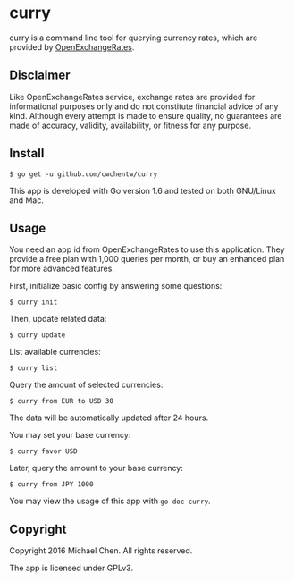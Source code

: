 # curry

curry is a command line tool for querying currency rates, which are provided by [OpenExchangeRates](https://openexchangerates.org/).


## Disclaimer

Like OpenExchangeRates service, exchange rates are provided for informational purposes only and do not constitute financial advice of any kind. Although every attempt is made to ensure quality, no guarantees are made of accuracy, validity, availability, or fitness for any purpose.


## Install

```
$ go get -u github.com/cwchentw/curry
```

This app is developed with Go version 1.6 and tested on both GNU/Linux and Mac.


## Usage

You need an app id from OpenExchangeRates to use this application. They provide a free plan with 1,000 queries per month, or buy an enhanced plan for more advanced features.

First, initialize basic config by answering some questions:

```
$ curry init
```

Then, update related data:

```
$ curry update
```

List available currencies:

```
$ curry list
```

Query the amount of selected currencies:

```
$ curry from EUR to USD 30
```

The data will be automatically updated after 24 hours.

You may set your base currency:

```
$ curry favor USD
```

Later, query the amount to your base currency:

```
$ curry from JPY 1000
```

You may view the usage of this app with `go doc curry`.


## Copyright

Copyright 2016 Michael Chen. All rights reserved.

The app is licensed under GPLv3.
